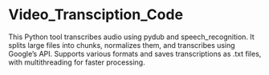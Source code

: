 # Video_Transciption_Code
This Python tool transcribes audio using pydub and speech_recognition. It splits large files into chunks, normalizes them, and transcribes using Google’s API. Supports various formats and saves transcriptions as .txt files, with multithreading for faster processing.
